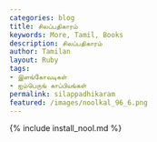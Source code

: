 ```yaml
---  
categories: blog  
title: சிலப்பதிகாரம்
keywords: More, Tamil, Books  
description: சிலப்பதிகாரம்
author: Tamilan  
layout: Ruby  
tags:     
- இளங்கோவடிகள்
- ஐம்பெருங் காப்பியங்கள்
permalink: silappadhikaram  
featured: /images/noolkal_96_6.png  
---  
```

{% include install_nool.md %} 

